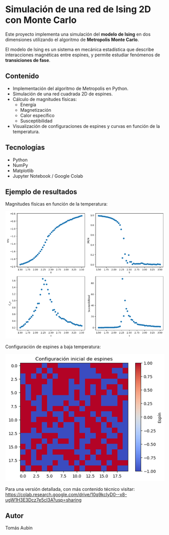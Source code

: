 # Simulación de una red de Ising 2D con Monte Carlo

Este proyecto implementa una simulación del **modelo de Ising** en dos dimensiones 
utilizando el algoritmo de **Metropolis Monte Carlo**.

El modelo de Ising es un sistema en mecánica estadística que describe 
interacciones magnéticas entre espines, y permite estudiar fenómenos de 
**transiciones de fase**.

## Contenido
- Implementación del algoritmo de Metropolis en Python.
- Simulación de una red cuadrada 2D de espines.
- Cálculo de magnitudes físicas:
  - Energía
  - Magnetización
  - Calor específico
  - Susceptibilidad
- Visualización de configuraciones de espines y curvas en función de la temperatura.

## Tecnologías
- Python
- NumPy
- Matplotlib
- Jupyter Notebook / Google Colab

## Ejemplo de resultados

Magnitudes físicas en función de la temperatura:

![Magnetization](imgs/magnitudes_ising.png)

Configuración de espines a baja temperatura:

![Spins](imgs/espines_ising.png)

Para una versión detallada, con más contenido técnico visitar: https://colab.research.google.com/drive/10q9kcIyD0--x8-ugW1H3E3Dcz7e5cI3A?usp=sharing

## Autor
Tomás Aubin
